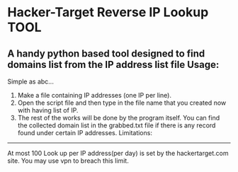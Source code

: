 # Hacker-Target Reverse IP Lookup TOOL
A handy python based tool designed to find domains list from the IP address list file
Usage:
-----
Simple as abc...
1. Make a file containing IP addresses (one IP per line).
2. Open the script file and then type in the file name that you created now with having list of IP.
3. The rest of the works will be done by the program itself. You can find the collected domain list in the grabbed.txt file if there is any record found under certain IP addresses.
Limitations:
-----------
At most 100 Look up per IP address(per day) is set by the hackertarget.com site.
You may use vpn to breach this limit.
